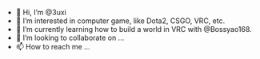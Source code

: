 - 👋 Hi, I’m @3uxi
- 👀 I’m interested in computer game, like Dota2, CSGO, VRC, etc.
- 🌱 I’m currently learning how to build a world in VRC with @Bossyao168.
- 💞️ I’m looking to collaborate on ...
- 📫 How to reach me ...

<!---
3uxi/3uxi is a ✨ special ✨ repository because its `README.md` (this file) appears on your GitHub profile.
You can click the Preview link to take a look at your changes.
--->
